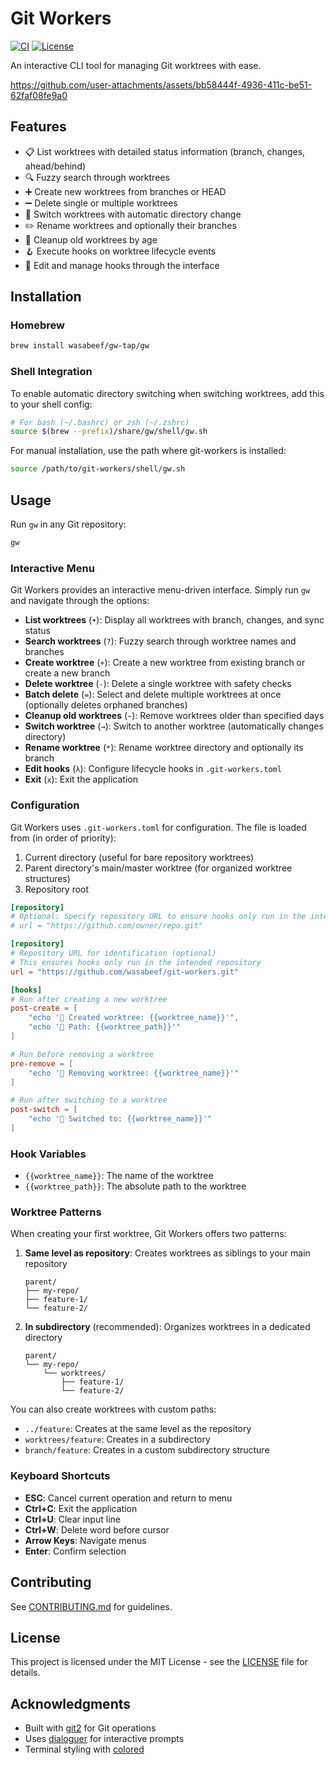 # Git Workers

[![CI](https://github.com/wasabeef/git-workers/actions/workflows/ci.yml/badge.svg)](https://github.com/wasabeef/git-workers/actions/workflows/ci.yml)
[![License](https://img.shields.io/badge/license-MIT-blue.svg)](LICENSE)

An interactive CLI tool for managing Git worktrees with ease.

https://github.com/user-attachments/assets/bb58444f-4936-411c-be51-62faf08fe9a0

## Features

- 📋 List worktrees with detailed status information (branch, changes, ahead/behind)
- 🔍 Fuzzy search through worktrees
- ➕ Create new worktrees from branches or HEAD
- ➖ Delete single or multiple worktrees
- 🔄 Switch worktrees with automatic directory change
- ✏️ Rename worktrees and optionally their branches
- 🧹 Cleanup old worktrees by age
- 🪝 Execute hooks on worktree lifecycle events
- 📝 Edit and manage hooks through the interface

## Installation

### Homebrew

```bash
brew install wasabeef/gw-tap/gw
```

### Shell Integration

To enable automatic directory switching when switching worktrees, add this to your shell config:

```bash
# For bash (~/.bashrc) or zsh (~/.zshrc)
source $(brew --prefix)/share/gw/shell/gw.sh
```

For manual installation, use the path where git-workers is installed:

```bash
source /path/to/git-workers/shell/gw.sh
```

## Usage

Run `gw` in any Git repository:

```bash
gw
```

### Interactive Menu

Git Workers provides an interactive menu-driven interface. Simply run `gw` and navigate through the options:

- **List worktrees** (`•`): Display all worktrees with branch, changes, and sync status
- **Search worktrees** (`?`): Fuzzy search through worktree names and branches
- **Create worktree** (`+`): Create a new worktree from existing branch or create a new branch
- **Delete worktree** (`-`): Delete a single worktree with safety checks
- **Batch delete** (`=`): Select and delete multiple worktrees at once (optionally deletes orphaned branches)
- **Cleanup old worktrees** (`~`): Remove worktrees older than specified days
- **Switch worktree** (`→`): Switch to another worktree (automatically changes directory)
- **Rename worktree** (`*`): Rename worktree directory and optionally its branch
- **Edit hooks** (`λ`): Configure lifecycle hooks in `.git-workers.toml`
- **Exit** (`x`): Exit the application

### Configuration

Git Workers uses `.git-workers.toml` for configuration. The file is loaded from (in order of priority):

1. Current directory (useful for bare repository worktrees)
2. Parent directory's main/master worktree (for organized worktree structures)
3. Repository root

```toml
[repository]
# Optional: Specify repository URL to ensure hooks only run in the intended repository
# url = "https://github.com/owner/repo.git"

[repository]
# Repository URL for identification (optional)
# This ensures hooks only run in the intended repository
url = "https://github.com/wasabeef/git-workers.git"

[hooks]
# Run after creating a new worktree
post-create = [
    "echo '🤖 Created worktree: {{worktree_name}}'",
    "echo '🤖 Path: {{worktree_path}}'"
]

# Run before removing a worktree
pre-remove = [
    "echo '🤖 Removing worktree: {{worktree_name}}'"
]

# Run after switching to a worktree
post-switch = [
    "echo '🤖 Switched to: {{worktree_name}}'"
]
```

### Hook Variables

- `{{worktree_name}}`: The name of the worktree
- `{{worktree_path}}`: The absolute path to the worktree

### Worktree Patterns

When creating your first worktree, Git Workers offers two patterns:

1. **Same level as repository**: Creates worktrees as siblings to your main repository

   ```
   parent/
   ├── my-repo/
   ├── feature-1/
   └── feature-2/
   ```

2. **In subdirectory** (recommended): Organizes worktrees in a dedicated directory
   ```
   parent/
   └── my-repo/
       └── worktrees/
           ├── feature-1/
           └── feature-2/
   ```

You can also create worktrees with custom paths:

- `../feature`: Creates at the same level as the repository
- `worktrees/feature`: Creates in a subdirectory
- `branch/feature`: Creates in a custom subdirectory structure

### Keyboard Shortcuts

- **ESC**: Cancel current operation and return to menu
- **Ctrl+C**: Exit the application
- **Ctrl+U**: Clear input line
- **Ctrl+W**: Delete word before cursor
- **Arrow Keys**: Navigate menus
- **Enter**: Confirm selection

## Contributing

See [CONTRIBUTING.md](CONTRIBUTING.md) for guidelines.

## License

This project is licensed under the MIT License - see the [LICENSE](LICENSE) file for details.

## Acknowledgments

- Built with [git2](https://github.com/rust-lang/git2-rs) for Git operations
- Uses [dialoguer](https://github.com/console-rs/dialoguer) for interactive prompts
- Terminal styling with [colored](https://github.com/colored-rs/colored)
